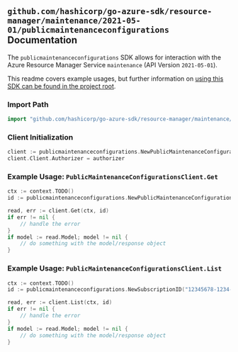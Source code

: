 
## `github.com/hashicorp/go-azure-sdk/resource-manager/maintenance/2021-05-01/publicmaintenanceconfigurations` Documentation

The `publicmaintenanceconfigurations` SDK allows for interaction with the Azure Resource Manager Service `maintenance` (API Version `2021-05-01`).

This readme covers example usages, but further information on [using this SDK can be found in the project root](https://github.com/hashicorp/go-azure-sdk/tree/main/docs).

### Import Path

```go
import "github.com/hashicorp/go-azure-sdk/resource-manager/maintenance/2021-05-01/publicmaintenanceconfigurations"
```


### Client Initialization

```go
client := publicmaintenanceconfigurations.NewPublicMaintenanceConfigurationsClientWithBaseURI("https://management.azure.com")
client.Client.Authorizer = authorizer
```


### Example Usage: `PublicMaintenanceConfigurationsClient.Get`

```go
ctx := context.TODO()
id := publicmaintenanceconfigurations.NewPublicMaintenanceConfigurationID("12345678-1234-9876-4563-123456789012", "resourceValue")

read, err := client.Get(ctx, id)
if err != nil {
	// handle the error
}
if model := read.Model; model != nil {
	// do something with the model/response object
}
```


### Example Usage: `PublicMaintenanceConfigurationsClient.List`

```go
ctx := context.TODO()
id := publicmaintenanceconfigurations.NewSubscriptionID("12345678-1234-9876-4563-123456789012")

read, err := client.List(ctx, id)
if err != nil {
	// handle the error
}
if model := read.Model; model != nil {
	// do something with the model/response object
}
```
